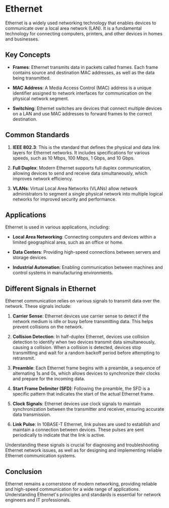 # Ethernet

Ethernet is a widely used networking technology that enables devices to communicate over a local area network (LAN). It is a fundamental technology for connecting computers, printers, and other devices in homes and businesses.

## Key Concepts

- **Frames**: Ethernet transmits data in packets called frames. Each frame contains source and destination MAC addresses, as well as the data being transmitted.

- **MAC Address**: A Media Access Control (MAC) address is a unique identifier assigned to network interfaces for communication on the physical network segment.

- **Switching**: Ethernet switches are devices that connect multiple devices on a LAN and use MAC addresses to forward frames to the correct destination.

## Common Standards

1. **IEEE 802.3**: This is the standard that defines the physical and data link layers for Ethernet networks. It includes specifications for various speeds, such as 10 Mbps, 100 Mbps, 1 Gbps, and 10 Gbps.

2. **Full Duplex**: Modern Ethernet supports full duplex communication, allowing devices to send and receive data simultaneously, which improves network efficiency.

3. **VLANs**: Virtual Local Area Networks (VLANs) allow network administrators to segment a single physical network into multiple logical networks for improved security and performance.

## Applications

Ethernet is used in various applications, including:

- **Local Area Networking**: Connecting computers and devices within a limited geographical area, such as an office or home.

- **Data Centers**: Providing high-speed connections between servers and storage devices.

- **Industrial Automation**: Enabling communication between machines and control systems in manufacturing environments.

## Different Signals in Ethernet

Ethernet communication relies on various signals to transmit data over the network. These signals include:

1. **Carrier Sense**: Ethernet devices use carrier sense to detect if the network medium is idle or busy before transmitting data. This helps prevent collisions on the network.

2. **Collision Detection**: In half-duplex Ethernet, devices use collision detection to identify when two devices transmit data simultaneously, causing a collision. When a collision is detected, devices stop transmitting and wait for a random backoff period before attempting to retransmit.

3. **Preamble**: Each Ethernet frame begins with a preamble, a sequence of alternating 1s and 0s, which allows devices to synchronize their clocks and prepare for the incoming data.

4. **Start Frame Delimiter (SFD)**: Following the preamble, the SFD is a specific pattern that indicates the start of the actual Ethernet frame.

5. **Clock Signals**: Ethernet devices use clock signals to maintain synchronization between the transmitter and receiver, ensuring accurate data transmission.

6. **Link Pulse**: In 10BASE-T Ethernet, link pulses are used to establish and maintain a connection between devices. These pulses are sent periodically to indicate that the link is active.

Understanding these signals is crucial for diagnosing and troubleshooting Ethernet network issues, as well as for designing and implementing reliable Ethernet communication systems.




## Conclusion

Ethernet remains a cornerstone of modern networking, providing reliable and high-speed communication for a wide range of applications. Understanding Ethernet's principles and standards is essential for network engineers and IT professionals.
